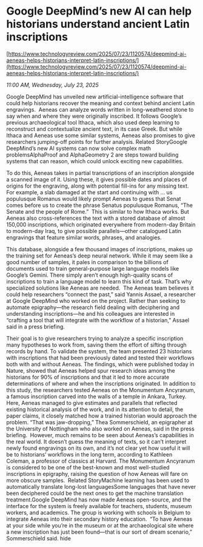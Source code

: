 # Google DeepMind’s new AI can help historians understand ancient Latin inscriptions

[https://www.technologyreview.com/2025/07/23/1120574/deepmind-ai-aeneas-helps-historians-interpret-latin-inscriptions/](https://www.technologyreview.com/2025/07/23/1120574/deepmind-ai-aeneas-helps-historians-interpret-latin-inscriptions/)

*11:00 AM, Wednesday, July 23, 2025*

Google DeepMind has unveiled new artificial-intelligence software that could help historians recover the meaning and context behind ancient Latin engravings.  Aeneas can analyze words written in long-weathered stone to say when and where they were originally inscribed. It follows Google’s previous archaeological tool Ithaca, which also used deep learning to reconstruct and contextualize ancient text, in its case Greek. But while Ithaca and Aeneas use some similar systems, Aeneas also promises to give researchers jumping-off points for further analysis. Related StoryGoogle DeepMind’s new AI systems can now solve complex math problemsAlphaProof and AlphaGeometry 2 are steps toward building systems that can reason, which could unlock exciting new capabilities.

To do this, Aeneas takes in partial transcriptions of an inscription alongside a scanned image of it. Using these, it gives possible dates and places of origins for the engraving, along with potential fill-ins for any missing text. For example, a slab damaged at the start and continuing with ... us populusque Romanus would likely prompt Aeneas to guess that Senat comes before us to create the phrase Senatus populusque Romanus, “The Senate and the people of Rome.”  This is similar to how Ithaca works. But Aeneas also cross-references the text with a stored database of almost 150,000 inscriptions, which originated everywhere from modern-day Britain to modern-day Iraq, to give possible parallels—other catalogued Latin engravings that feature similar words, phrases, and analogies.

This database, alongside a few thousand images of inscriptions, makes up the training set for Aeneas’s deep neural network. While it may seem like a good number of samples, it pales in comparison to the billions of documents used to train general-purpose large language models like Google’s Gemini. There simply aren’t enough high-quality scans of inscriptions to train a language model to learn this kind of task. That’s why specialized solutions like Aeneas are needed.  The Aeneas team believes it could help researchers “connect the past,” said Yannis Assael, a researcher at Google DeepMind who worked on the project. Rather than seeking to automate epigraphy—the research field dealing with deciphering and understanding inscriptions—he and his colleagues are interested in “crafting a tool that will integrate with the workflow of a historian,” Assael said in a press briefing.

Their goal is to give researchers trying to analyze a specific inscription many hypotheses to work from, saving them the effort of sifting through records by hand. To validate the system, the team presented 23 historians with inscriptions that had been previously dated and tested their workflows both with and without Aeneas. The findings, which were published today in Nature, showed that Aeneas helped spur research ideas among the historians for 90% of inscriptions and that it led to more accurate determinations of where and when the inscriptions originated. In addition to this study, the researchers tested Aeneas on the Monumentum Ancyranum, a famous inscription carved into the walls of a temple in Ankara, Turkey. Here, Aeneas managed to give estimates and parallels that reflected existing historical analysis of the work, and in its attention to detail, the paper claims, it closely matched how a trained historian would approach the problem. “That was jaw-dropping,” Thea Sommerschield, an epigrapher at the University of Nottingham who also worked on Aeneas, said in the press briefing.  However, much remains to be seen about Aeneas’s capabilities in the real world. It doesn’t guess the meaning of texts, so it can’t interpret newly found engravings on its own, and it’s not clear yet how useful it will be to historians’ workflows in the long term, according to Kathleen Coleman, a professor of classics at Harvard. The Monumentum Ancyranum is considered to be one of the best-known and most well-studied inscriptions in epigraphy, raising the question of how Aeneas will fare on more obscure samples.  Related StoryMachine learning has been used to automatically translate long-lost languagesSome languages that have never been deciphered could be the next ones to get the machine translation treatment.Google DeepMind has now made Aeneas open-source, and the interface for the system is freely available for teachers, students, museum workers, and academics. The group is working with schools in Belgium to integrate Aeneas into their secondary history education.  “To have Aeneas at your side while you’re in the museum or at the archaeological site where a new inscription has just been found—that is our sort of dream scenario,” Sommerschield said. hide

